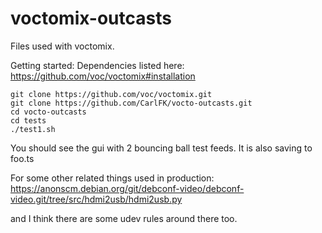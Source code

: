 # voctomix-outcasts

Files used with voctomix.

Getting started:
Dependencies listed here:
https://github.com/voc/voctomix#installation
```
git clone https://github.com/voc/voctomix.git
git clone https://github.com/CarlFK/vocto-outcasts.git
cd vocto-outcasts
cd tests
./test1.sh
```
You should see the gui with 2 bouncing ball test feeds.
It is also saving to foo.ts

For some other related things used in production:
https://anonscm.debian.org/git/debconf-video/debconf-video.git/tree/src/hdmi2usb/hdmi2usb.py

and I think there are some udev rules around there too.

